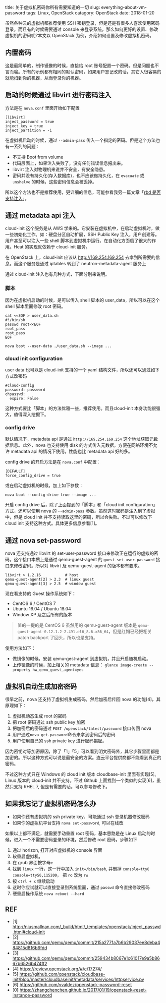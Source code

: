 title: 关于虚拟机密码你所有需要知道的一切
slug: everything-about-vm-password
tags: Linux, OpenStack
catagory: OpenStack
date: 2018-01-20


虽然各种云的虚拟机都推荐使用 SSH 密钥登录，但是还是有很多人喜欢使用密码登录，而且有的时候需要通过 console 来登录系统。那么如何更好的设置、修改虚拟机的密码呢?本文以 OpenStack 为例，介绍如何设置及修改虚拟机密码。

## 内置密码

这是最简单的，制作镜像的时候，直接给 root 账号配置一个密码。但是问题也不言而喻。所有的示例都有相同的默认密码，如果用户忘记改的话，其它人很容易的就能扫到你的机器，从而登录你的机器。

## 启动的时候通过 libvirt 进行密码注入

方法是在 `nova.conf` 里面开始如下配置

    [libvirt]
    inject_password = true
    inject_key = true
    inject_partition = -1
    
在虚拟机启动的时候，通过 `--admin-pass` 传入一个指定的密码。但是这个方法也有一系列的问题：

- 不支持 Boot from volume
- 代码层面上，如果注入失败了，没有任何错误信息报出来。
- libvirt 注入对物理机来说并不安全，有安全隐患。
- 密码并没有持久化(存入数据库)，也不应该做持久化，在 `evacuate` 或 `unshelve` 的时候，这些密码信息会被丢掉。

所以这个方法也不是推荐使用，更详细的信息，可能参看我另一篇文章「[rbd 是否支持注入](http://xcodest.me/inject-file-in-rbd.html)」。

## 通过 metadata api 注入

cloud-init 这个服务是从 AWS 学来的。它安装在虚拟机中，在启动虚拟机时，做一些初始化工作。如：硬盘分区自动扩展，SSH Public Key 注入，用户创建等。用户甚至可以注入一些 shell 脚本到虚拟机中运行。在自动化方面启了很大的作用。Heat 的实现就依赖于 cloud-init 服务。

在 OpenStack 上，cloud-init 应该从 http://169.254.169.254 去拿到所需要的信息。而这个服务是通过 iptables 转到了 neutron-metadata-agent 服务上

通过 cloud-init 注入也有几种方式，下面分别来说明。

### 脚本

因为在虚拟机启动的时候，是可以传入 shell 脚本的 user_data，所以可以在这个 shell 脚本里面修改 root 密码。

	cat <<EOF > user_data.sh
	#!/bin/sh
	passwd root<<EOF
	root_pass
	root_pass
	EOF
    
    nova boot --user-data ./user_data.sh --image ...

### cloud init configuration

user data 也可以是 cloud-init 支持的一个 yaml 结构文件，所以还可以通过如下方式改密码

	#cloud-config
    password: password
    chpasswd:
      expire: False

这种方式要比「脚本」的方法优雅一些，推荐使用。而且cloud-init 本身功能很强大，值得深入挖掘下。

### config drive

默认情况下，metadata api 是通过 `http://169.254.169.254` 这个地址获取元数据信息。此外，nova 也支持使用 disk 的方式传入元数据。方便在网络环境不允许 metadata api 的情况下使用。性能也比 metadata api 好的多。

config drive 的开启方法是在 `nova.conf` 中配置：
	
	[DEFAULT]
	force_config_drive = true

或在启动虚拟机的时候，加上如下参数：

	nova boot --config-drive true --image ...
    
开启 config drive 后，除了上面提到的「脚本」和「cloud init configuration」方式，还可以使用 nova 的 `--admin-pass` 参数。虽然这时密码是注入到了虚拟中，但是 cloud init 并不支持读取这里的密码，所以会失败。不过可以修改下 cloud init 支持这种方式。具体更多信息参看[1]。

## 通过 nova set-password

nova 还支持通过 libvirt 的 set-user-password 接口来修改正在运行的虚拟的密码。这个接口本质上是通过 qemu-guest-agent 的 `guest-set-user-password` 接口来修改密码。所以对 libvirt 及 qemu-guest-agent 的版本都有要求。

	libvirt > 1.2.16		   # host
    qemu-guest-agent[2] > 2.3  # linux guest
    qemu-guest-agent[3] > 2.5  # window guest
    
现在看支持的 Guest 操作系统如下：

- CentOS 6 / CentOS 7
- Ubuntu 16.04 / Ubuntu 18.04
- Window XP 及之后所有的版本
    
> 值的一提的是 CentOS 6 虽然用的 qemu-guest-agent 版本是 `qemu-guest-agent-0.12.1.2-2.491.el6_8.6.x86_64`，但是红帽已经把相关 patch backport 了回头，所以也是支持。

使用方法如下：

- 做镜像的时候，安装 qemu-gest-agent 到虚拟机，并且开启随机启动。
- 上传镜像的时候，加上相关的 metadata 信息： `glance image-create --property hw_qemu_guest_agent=yes`

## 虚拟机自动生成加密密码

很早之前，nova 还支持了虚拟机生成密码，然后加密后传回 nova 的功能[4]。其原理如下：

1. 虚拟机动态生成 root 的密码
2. 把 root 密码通过 ssh public key 加密
3. 把加密后的密码通过 `POST /openstack/latest/password` 接口传回 nova
4. 用户通过`nova get-password`命令来拿到密码后的密码
5. 用户使用自己的 ssh private key 进行密码揭密。

因为密钥对等加密原因，除了「1」「5」可以看到明文密码外，其它步骤里面都是加密的。所以这种方式可以说是最安全的方案。连云平台提供商都不能看到真正的密码。

不过这种方式只在 Windows 的 cloud init 版本 cloudbase-init 里面有实现[5]。Linux 版本的 cloud-init 并不支持。不过 Github 上面找到一个类似的实现[6]，虽然只支持 RHEL 7, 但是有需要的话，可以参考修改下。

## 如果我忘记了虚拟机密码怎么办

- 如果你还有虚拟机的 ssh private key，可能通过 ssh 登录机器修改密码
- 如果你的虚拟机平台支持 `nova set-password`, 可以在线改

如果以上都不满足，就需要手动重置 root 密码，基本思路是在 Linux 启动的时候，进入一个不需要密码登录的环境，然后修改 root 密码，步骤如下

1. 通过 horizon, 打开对应虚拟机的 console 界面
2. 软重启虚拟机，
3. 在 grub 界面按字母`e`
4. 找到 `linux` 一行，这一行中加入 `init=/bin/bash`, 并删掉 `console=tty0 console=ttyS0,115200`， 把 `ro` 改为 `rw`
5. 按 `ctrl + x` 继续启动
6. 这时你应试就可以直接登录到系统里面，通过 `passwd` 命令直接修改密码
7. 硬重启操作系统 `nova reboot --hard`

## REF
- [1] <http://niusmallnan.com/_build/html/_templates/openstack/inject_passwd.html#cloud-init>
- [2] <https://github.com/qemu/qemu/commit/215a2771a7b6b29037ee8deba484815d816b6fdd>
- [3] <https://github.com/qemu/qemu/commit/259434b8067e1c61017e9a5b8667b6526b474ff2>
- [4] <https://review.openstack.org/#/c/17274/>
- [5] <https://github.com/openstack/cloudbase-init/blob/master/cloudbaseinit/metadata/services/httpservice.py>
- [6] <https://github.com/vvaldez/openstack-password-reset>
- [0] <https://zhangchenchen.github.io/2017/01/19/openstack-reset-instance-password>
